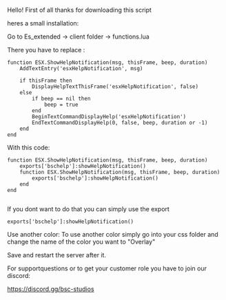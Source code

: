 Hello! First of all thanks for downloading this script

heres a small installation:

Go to Es_extended -> client folder -> functions.lua

There you have to replace :
```
function ESX.ShowHelpNotification(msg, thisFrame, beep, duration)
    AddTextEntry('esxHelpNotification', msg)

    if thisFrame then
        DisplayHelpTextThisFrame('esxHelpNotification', false)
    else
        if beep == nil then
            beep = true
        end
        BeginTextCommandDisplayHelp('esxHelpNotification')
        EndTextCommandDisplayHelp(0, false, beep, duration or -1)
    end
end
```


With this code:
```
function ESX.ShowHelpNotification(msg, thisFrame, beep, duration)
    exports['bschelp']:showHelpNotification()
    function ESX.ShowHelpNotification(msg, thisFrame, beep, duration)
        exports['bschelp']:showHelpNotification()
    end
end


```

If you dont want to do that you can simply use the export
```
exports['bschelp']:showHelpNotification()
```


Use another color: To use another color simply go into your css folder and change the name of the color you want to "Overlay"







Save and restart the server after it. 

For supportquestions or to get your customer role you have to join our discord:

https://discord.gg/bsc-studios
